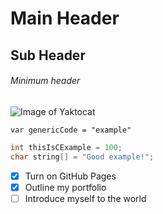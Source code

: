# Main Header

## Sub Header

###### Minimum header

![Image of Yaktocat](https://octodex.github.com/images/yaktocat.png)


```
var genericCode = "example"
```

``` C
int thisIsCExample = 100;
char string[] = "Good example!";
```

- [x] Turn on GitHub Pages
- [x] Outline my portfolio
- [ ] Introduce myself to the world
